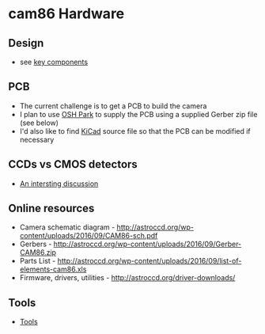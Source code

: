 # cam86 Hardware

## Design
* see [key components](key_components.md)

## PCB 

* The current challenge is to get a PCB to build the camera
* I plan to use [OSH Park](https://oshpark.com) to supply the PCB using a supplied Gerber zip file (see below)
* I'd also like to find [KiCad](https://kicad-pcb.org/) source file so that the PCB can be modified if necessary

## CCDs vs CMOS detectors

* [An intersting discussion](https://www.dpreview.com/forums/post/51666246)

## Online resources

* Camera schematic diagram -  http://astroccd.org/wp-content/uploads/2016/09/CAM86-sch.pdf
* Gerbers -  http://astroccd.org/wp-content/uploads/2016/09/Gerber-CAM86.zip
* Parts List -  http://astroccd.org/wp-content/uploads/2016/09/list-of-elements-cam86.xls
* Firmware, drivers, utilities -  http://astroccd.org/driver-downloads/

## Tools

* [Tools](tools.md)

